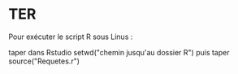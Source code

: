 # TER
Pour exécuter le script R sous Linus :

taper dans Rstudio setwd("chemin jusqu'au dossier R")
puis taper source("Requetes.r")

